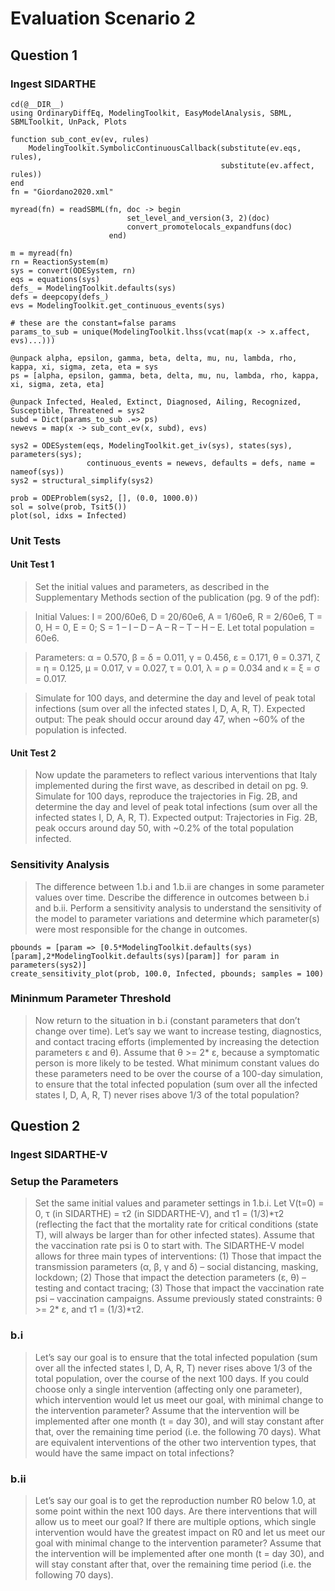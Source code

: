 # Evaluation Scenario 2

## Question 1

### Ingest SIDARTHE

```@example scenario2
cd(@__DIR__)
using OrdinaryDiffEq, ModelingToolkit, EasyModelAnalysis, SBML, SBMLToolkit, UnPack, Plots

function sub_cont_ev(ev, rules)
    ModelingToolkit.SymbolicContinuousCallback(substitute(ev.eqs, rules),
                                               substitute(ev.affect, rules))
end
fn = "Giordano2020.xml"

myread(fn) = readSBML(fn, doc -> begin
                          set_level_and_version(3, 2)(doc)
                          convert_promotelocals_expandfuns(doc)
                      end)

m = myread(fn)
rn = ReactionSystem(m)
sys = convert(ODESystem, rn)
eqs = equations(sys)
defs_ = ModelingToolkit.defaults(sys)
defs = deepcopy(defs_)
evs = ModelingToolkit.get_continuous_events(sys)

# these are the constant=false params 
params_to_sub = unique(ModelingToolkit.lhss(vcat(map(x -> x.affect, evs)...)))

@unpack alpha, epsilon, gamma, beta, delta, mu, nu, lambda, rho, kappa, xi, sigma, zeta, eta = sys
ps = [alpha, epsilon, gamma, beta, delta, mu, nu, lambda, rho, kappa, xi, sigma, zeta, eta]

@unpack Infected, Healed, Extinct, Diagnosed, Ailing, Recognized, Susceptible, Threatened = sys2
subd = Dict(params_to_sub .=> ps)
newevs = map(x -> sub_cont_ev(x, subd), evs)

sys2 = ODESystem(eqs, ModelingToolkit.get_iv(sys), states(sys), parameters(sys);
                 continuous_events = newevs, defaults = defs, name = nameof(sys))
sys2 = structural_simplify(sys2)
```

```@example scenario2
prob = ODEProblem(sys2, [], (0.0, 1000.0))
sol = solve(prob, Tsit5())
plot(sol, idxs = Infected)
```

### Unit Tests

#### Unit Test 1

> Set the initial values and parameters, as described in the Supplementary Methods section of the publication (pg. 9 of the pdf): 

> Initial Values: I = 200/60e6, D = 20/60e6, A = 1/60e6, R = 2/60e6, T = 0, H = 0, E = 0; S = 1 – I – D – A – R – T – H – E. Let total population = 60e6.

> Parameters: α = 0.570, β = δ = 0.011, γ = 0.456, ε = 0.171, θ = 0.371, ζ = η = 0.125, μ = 0.017, ν = 0.027, τ = 0.01, λ = ρ = 0.034 and κ = ξ = σ = 0.017.

> Simulate for 100 days, and determine the day and level of peak total infections (sum over all the infected states I, D, A, R, T). Expected output: The peak should occur around day 47, when ~60% of the population is infected.

#### Unit Test 2

> Now update the parameters to reflect various interventions that Italy implemented during the first wave, as described in detail on pg. 9.  Simulate for 100 days, reproduce the trajectories in Fig. 2B, and determine the day and level of peak total infections (sum over all the infected states I, D, A, R, T). Expected output: Trajectories in Fig. 2B, peak occurs around day 50, with ~0.2% of the total population infected.

### Sensitivity Analysis

> The difference between 1.b.i and 1.b.ii are changes in some parameter values over time. Describe the difference in outcomes between b.i and b.ii. Perform a sensitivity analysis to understand the sensitivity of the model to parameter variations and determine which parameter(s) were most responsible for the change in outcomes. 

```@example scenario2
pbounds = [param => [0.5*ModelingToolkit.defaults(sys)[param],2*ModelingToolkit.defaults(sys)[param]] for param in parameters(sys2)]
create_sensitivity_plot(prob, 100.0, Infected, pbounds; samples = 100)
```

### Mininmum Parameter Threshold

> Now return to the situation in b.i (constant parameters that don’t change over time). Let’s say we want to increase testing, diagnostics, and contact tracing efforts (implemented by increasing the detection parameters ε and θ). Assume that θ >= 2* ε, because a symptomatic person is more likely to be tested. What minimum constant values do these parameters need to be over the course of a 100-day simulation, to ensure that the total infected population (sum over all the infected states I, D, A, R, T) never rises above 1/3 of the total population?

## Question 2

### Ingest SIDARTHE-V

### Setup the Parameters

> Set the same initial values and parameter settings in 1.b.i. Let V(t=0) = 0, τ (in SIDARTHE) = τ2 (in SIDDARTHE-V), and τ1 = (1/3)\*τ2 (reflecting the fact that the mortality rate for critical conditions (state T), will always be larger than for other infected states). Assume that the vaccination rate psi is 0 to start with. The SIDARTHE-V model allows for three main types of interventions: (1) Those that impact the transmission parameters (α, β, γ and δ) – social distancing, masking, lockdown; (2) Those that impact the detection parameters (ε, θ) – testing and contact tracing; (3) Those that impact the vaccination rate psi – vaccination campaigns. Assume previously stated constraints: θ >= 2* ε, and τ1 = (1/3)*τ2.

### b.i

> Let’s say our goal is to ensure that the total infected population (sum over all the infected states I, D, A, R, T) never rises above 1/3 of the total population, over the course of the next 100 days. If you could choose only a single intervention (affecting only one parameter), which intervention would let us meet our goal, with minimal change to the intervention parameter? Assume that the intervention will be implemented after one month (t = day 30), and will stay constant after that, over the remaining time period (i.e. the following 70 days). What are equivalent interventions of the other two intervention types, that would have the same impact on total infections?

### b.ii

> Let’s say our goal is to get the reproduction number R0 below 1.0, at some point within the next 100 days. Are there interventions that will allow us to meet our goal? If there are multiple options, which single intervention would have the greatest impact on R0 and let us meet our goal with minimal change to the intervention parameter? Assume that the intervention will be implemented after one month (t = day 30), and will stay constant after that, over the remaining time period (i.e. the following 70 days).